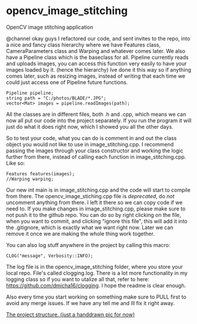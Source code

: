 # opencv_image_stitching
OpenCV image stitching application

@channel okay guys I refactored our code, and sent invites to the repo, into a nice and fancy class hierarchy where we have Features class, CameraParameters class and Warping and whatever comes later. We also have a Pipeline class which is the baseclass for all. Pipeline currently reads and uploads images, you can access this function very easily to have your images loaded by it. (hence the hierarchy) Ive done it this way so if anything comes later, such as resizing images, instead of writing that each time we could just access one of Pipeline future functions.
```
Pipeline pipeline;
string path = "C:/photos/BLADE/*.JPG";	
vector<Mat> images = pipeline.readImages(path);
``` 
All the classes are in different files, both .h and .cpp, which means we can now all put our code into the project separately. If you run the program it will just do what it does right now, which I showed you all the other days.

So to test your code, what you can do is comment in and out the class object you would not like to use in image_stitching.cpp. I recommend passing the images through your class constructor and working the logic further from there, instead of calling each function in image_stitching.cpp. Like so:
```
Features features(images);
//Warping warping;
```
Our new int main is in image_stitching.cpp and the code will start to compile from there. The opencv_image_stiching.cpp file is *deprecated*, do *not* uncomment anything from there. I left it there so we can copy code if we need to. If you make changes in image_stitching.cpp, please make sure to not push it to the github repo. You can do so by right clicking on the file, when you want to commit, and clicking "ignore this file", this will add it into the .gitignore, which is exactly what we want right now. Later we can remove it once we are making the whole thing work together. 

You can also log stuff anywhere in the project by calling this macro:
```
CLOG("message", Verbosity::INFO);
```
The log file is in the opencv_image_stitching folder, where you store your local repo. File's called clogging.log. There is a lot more functionality in my logging class so if you want to utalize all that, refer to here: https://github.com/dmicha16/clogging. I hope the readme is clear enough.

Also every time you start working on something make sure to PULL first to avoid any merge issues. If we have any tell me and Ill fix it right away.


[The project structure. (just a handdrawn pic for now)](project_structure.jpg)
